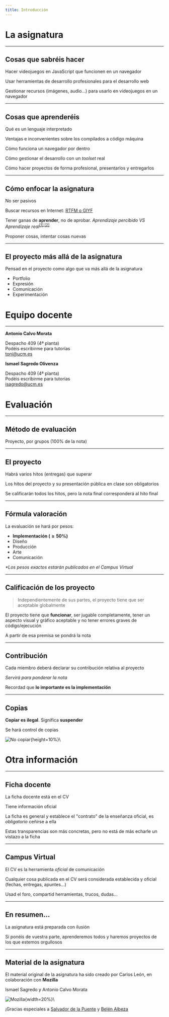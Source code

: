 ```yaml
---
title: Introducción
---
```




# La asignatura

---

## Cosas que sabréis hacer

Hacer videojuegos en JavaScript que funcionen en un navegador

Usar herramientas de desarrollo profesionales para el desarrollo web

Gestionar recursos (imágenes, audio...) para usarlo en videojuegos en un navegador

---

## Cosas que aprenderéis

Qué es un lenguaje interpretado

Ventajas e inconvenientes sobre los compilados a código máquina

Cómo funciona un navegador por dentro

Cómo gestionar el desarrollo con un *toolset* real

Cómo hacer proyectos de forma profesional, presentarlos y entregarlos

---

## Cómo enfocar la asignatura

No ser pasivos

Buscar recursos en Internet: [RTFM o GIYF](https://es.wikipedia.org/wiki/GIYF)

Tener ganas de **aprender**, no de aprobar. *Aprendizaje percibido VS Aprendizaje real*<sup>[[1]](https://www.pnas.org/content/116/39/19251),[[2]](https://mobile.twitter.com/hruizmartin/status/1289461266847682560)</sup>

Proponer cosas, intentar cosas nuevas

<!-- [Soltar sermón motivador]{.fragment} -->

---

## El proyecto más allá de la asignatura

Pensad en el proyecto como algo que va más allá de la asignatura

- Portfolio
- Expresión
- Comunicación
- Experimentación



# Equipo docente

---

**Antonio Calvo Morata**

Despacho 409 (4ª planta) \
Podéis escribirme para tutorías \
<toni@ucm.es>


**Ismael Sagredo Olivenza**

Despacho 409 (4ª planta) \
Podéis escribirme para tutorías \
<isagredo@ucm.es>


# Evaluación

---

## Método de evaluación

Proyecto, por grupos (100% de la nota)

---

<!--## Entregas

Hay que entregar *todo* (examen y proyecto)

**Todo** tiene que tener una nota **$\geq 5$**

Todo lo aprobado se guarda para la convocatoria extraordinaria

---
-->

## El proyecto

Habrá varios hitos (entregas) que superar

Los hitos del proyecto y su presentación pública en clase son obligatorios

Se calificarán todos los hitos, pero la nota final corresponderá al hito final

---

## Fórmula valoración

La evaluación se hará por pesos:

- **Implementación ($\geq 50$%)**
- Diseño
- Producción 
- Arte 
- Comunicación

*\*Los pesos exactos estarán publicados en el Campus Virtual*

---

## Calificación de los proyecto

> Independientemente de sus partes, el proyecto tiene que ser aceptable globalmente

El proyecto tiene que **funcionar**, ser jugable completamente, tener un aspecto visual y gráfico aceptable y no tener errores graves de código/ejecución

A partir de esa premisa se pondrá la nota

---

## Contribución

Cada miembro deberá declarar su contribución relativa al proyecto

*Servirá para ponderar la nota*

Recordad que **lo importante es la implementación**

---

## Copias

**Copiar es ilegal**. Significa **suspender**

Se hará control de copias

![No copiar](no_copy.svg){height=10%}\



# Otra información

<!--
---

## Insignias

Podéis obtener insignias en el CV por logros concretos relacionados con:

- Implementar mecánicas/géneros concretos de juego
- Participación en clase
- Participación en el foro del campus
- Compleción de ejercicios/contenido opcional
- Calidad del proyecto (código, estilo, temática...)

![Insignia Participación](https://drive.google.com/uc?export=view&id=1y6w5xM2aI4e-MyvzIv5ullOTm6sBiHMy){width=15%}
![Insignia Entregas](https://drive.google.com/uc?export=view&id=18FCh1frO32fbejEYasWeECrtPMSu1fwA){width=15%}
![Insignia Género Metroidvania](https://drive.google.com/uc?export=view&id=1gLq_T1YkPm7t3DbRRj5HyW6XwcINjagK){width=15%}

-->
---

## Ficha docente

La ficha docente está en el CV

Tiene información oficial

La ficha es general y establece el "contrato" de la enseñanza oficial, es *obligatorio* ceñirse a ella

Estas transparencias son más concretas, pero no está de más echarle un vistazo a la ficha

---

## Campus Virtual

El CV es la herramienta *oficial* de comunicación

Cualquier cosa publicada en el CV será considerada establecida y oficial (fechas, entregas, apuntes...)

Usad el foro, compartid herramientas, trucos, dudas...

---

## En resumen...

La asignatura está preparada con ilusión

Si ponéis de vuestra parte, aprenderemos todos y haremos proyectos de los que estemos orgullosos

---

## Material de la asignatura

El material original de la asignatura ha sido creado por Carlos León, en colaboración con **Mozilla**

Ismael Sagredo y Antonio Calvo Morata

![Mozilla](mozilla.png){width=20%}\

¡Gracias especiales a [Salvador de la Puente](https://es.linkedin.com/in/delapuente) y [Belén Albeza](https://es.linkedin.com/in/belenalbeza)

